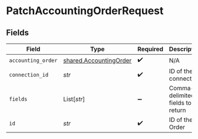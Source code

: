 # PatchAccountingOrderRequest


## Fields

| Field                                                            | Type                                                             | Required                                                         | Description                                                      |
| ---------------------------------------------------------------- | ---------------------------------------------------------------- | ---------------------------------------------------------------- | ---------------------------------------------------------------- |
| `accounting_order`                                               | [shared.AccountingOrder](../../models/shared/accountingorder.md) | :heavy_check_mark:                                               | N/A                                                              |
| `connection_id`                                                  | *str*                                                            | :heavy_check_mark:                                               | ID of the connection                                             |
| `fields`                                                         | List[*str*]                                                      | :heavy_minus_sign:                                               | Comma-delimited fields to return                                 |
| `id`                                                             | *str*                                                            | :heavy_check_mark:                                               | ID of the Order                                                  |